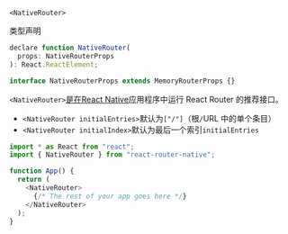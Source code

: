 `<NativeRouter>`

类型声明

```javascript
declare function NativeRouter(
  props: NativeRouterProps
): React.ReactElement;

interface NativeRouterProps extends MemoryRouterProps {}
```

`<NativeRouter>`[是在React Native](https://reactnative.dev/)应用程序中运行 React Router 的推荐接口。

- `<NativeRouter initialEntries>`默认为`["/"]`（根`/`URL 中的单个条目）
- `<NativeRouter initialIndex>`默认为最后一个索引`initialEntries`

```javascript
import * as React from "react";
import { NativeRouter } from "react-router-native";

function App() {
  return (
    <NativeRouter>
      {/* The rest of your app goes here */}
    </NativeRouter>
  );
}
```

